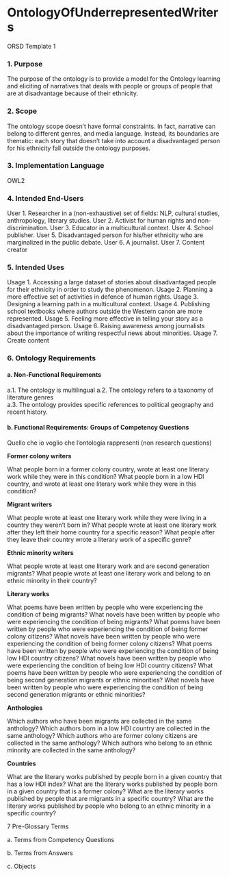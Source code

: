 # OntologyOfUnderrepresentedWriters



ORSD Template
1
<h3>1. Purpose</h3>


The purpose of the ontology is to provide a model for the Ontology learning and eliciting of narratives that deals with people or groups of people that are at disadvantage because of their ethnicity.

<h3>2. Scope</h3>


The ontology scope doesn’t have formal constraints. In fact, narrative can belong to different genres, and media language. Instead, its boundaries are thematic: each story that doesn’t take into account a disadvantaged person for his ethnicity fall outside the ontology purposes.

<h3>3. Implementation Language</h3>


OWL2

<h3>4. Intended End-Users</h3>


User 1. Researcher in a (non-exhaustive) set of fields: NLP, cultural studies, anthropology, literary studies.
User 2. Activist for human rights and non-discrimination.
User 3. Educator in a multicultural context.
User 4. School publisher.
User 5. Disadvantaged person for his/her ethnicity who are marginalized in the public debate.
User 6. A journalist.
User 7. Content creator

<h3>5. Intended Uses</h3>


Usage 1. Accessing a large dataset of stories about disadvantaged people for their ethnicity in order to study the phenomenon. 
Usage 2. Planning a more effective set of activities in defence of human rights.
Usage 3. Designing a learning path in a multicultural context.
Usage 4. Publishing school textbooks where authors outside the Western canon are more represented.
Usage 5. Feeling more effective in telling your story as a disadvantaged person.
Usage 6. Raising awareness among journalists about the importance of writing respectful news about minorities.
Usage 7. Create content

<h3>6. Ontology Requirements</h3>


<h4>a. Non-Functional Requirements</h4>


a.1. The ontology is multilingual
a.2. The ontology refers to a taxonomy of literature genres  
a.3. The ontology provides specific references to political geography and recent history.  


<h4>b. Functional Requirements: Groups of Competency Questions</h4>

Quello che io voglio che l’ontologia rappresenti (non research questions)


<b>Former colony writers</b>

What people born in a former colony country, wrote at least one literary work while they were in this condition?
What people born in a low HDI country, and wrote at least one literary work while they were in this condition?

<b>Migrant writers</b>

What people wrote at least one literary work while they were living in a country they weren’t born in?
What people wrote at least one literary work after they left their home country for a specific reason?
What people after they leave their country wrote a literary work of a specific genre?

<b>Ethnic minority writers</b>

What people wrote at least one literary work and are second generation migrants?
What people wrote at least one literary work and belong to an ethnic minority in their country?

<b>Literary works</b>

What poems have been written by people who were experiencing the condition of being migrants?
What novels have been written by people who were experiencing the condition of being migrants?
What poems have been written by people who were experiencing the condition of being former colony citizens?
What novels have been written by people who were experiencing the condition of being former colony citizens?
What poems have been written by people who were experiencing the condition of being low HDI country citizens?
What novels have been written by people who were experiencing the condition of being low HDI country citizens?
What poems have been written by people who were experiencing the condition of being second generation migrants or ethnic minorities?
What novels have been written by people who were experiencing the condition of being second generation migrants or ethnic minorities?

<b>Anthologies</b>

Which authors who have been migrants are collected in the same anthology?
Which authors born in a low HDI country are collected in the same anthology?
Which authors who are former colony citizens are collected in the same anthology?
Which authors who belong to an ethnic minority are collected in the same anthology?



<b>Countries</b>

What are the literary works published by people born in a given country that has a low HDI index?
What are the literary works published by people born in a given country that is a former colony?
What are the literary works published by people that are migrants in a specific country?
What are the literary works published by people who belong to an ethnic minority in a specific country?



7
Pre-Glossary Terms


a. Terms from Competency Questions






b. Terms from Answers






c. Objects





